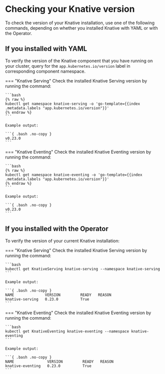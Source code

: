 # Checking your Knative version

To check the version of your Knative installation, use one of the following commands,
depending on whether you installed Knative with YAML or with the Operator.

## If you installed with YAML

To verify the version of the Knative component that you have running on your cluster, query for the
`app.kubernetes.io/version` label in corresponding component namespace.

=== "Knative Serving"
    Check the installed Knative Serving version by running the command:

    ```bash
    {% raw %}
    kubectl get namespace knative-serving -o 'go-template={{index .metadata.labels "app.kubernetes.io/version"}}'
    {% endraw %}
    ```

    Example output:

    ```{ .bash .no-copy }
    v0.23.0
    ```


=== "Knative Eventing"
    Check the installed Knative Eventing version by running the command:

    ```bash
    {% raw %}
    kubectl get namespace knative-eventing -o 'go-template={{index .metadata.labels "app.kubernetes.io/version"}}'
    {% endraw %}
    ```

    Example output:

    ```{ .bash .no-copy }
    v0.23.0
    ```

## If you installed with the Operator

To verify the version of your current Knative installation:

=== "Knative Serving"
    Check the installed Knative Serving version by running the command:

    ```bash
    kubectl get KnativeServing knative-serving --namespace knative-serving
    ```

    Example output:

    ```{ .bash .no-copy }
    NAME              VERSION         READY   REASON
    knative-serving   0.23.0          True
    ```

=== "Knative Eventing"
    Check the installed Knative Eventing version by running the command:

    ```bash
    kubectl get KnativeEventing knative-eventing --namespace knative-eventing
    ```

    Example output:

    ```{ .bash .no-copy }
    NAME               VERSION         READY   REASON
    knative-eventing   0.23.0          True
    ```
